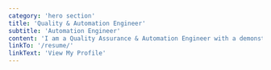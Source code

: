 ```yaml
---
category: 'hero section'
title: 'Quality & Automation Engineer'
subtitle: 'Automation Engineer'
content: 'I am a Quality Assurance & Automation Engineer with a demonstrated history of manual testing and automation testing. Self-taught in JavaScript, PHP, and Selenium. When I am not testing or writing code, I am riding my motorcycle or out enjoying nature hikes!'
linkTo: '/resume/'
linkText: 'View My Profile'
---
```

